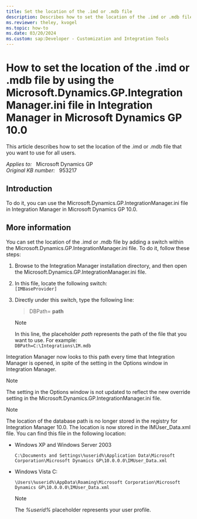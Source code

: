 ```yaml
---
title: Set the location of the .imd or .mdb file
description: Describes how to set the location of the .imd or .mdb file without opening Integration Manager.
ms.reviewer: theley, kvogel
ms.topic: how-to
ms.date: 03/20/2024
ms.custom: sap:Developer - Customization and Integration Tools
---
```

# How to set the location of the .imd or .mdb file by using the Microsoft.Dynamics.GP.IntegrationManager.ini file in Integration Manager in Microsoft Dynamics GP 10.0

This article describes how to set the location of the .imd or .mdb file that you want to use for all users.

_Applies to:_ &nbsp; Microsoft Dynamics GP  
_Original KB number:_ &nbsp; 953217

## Introduction

To do it, you can use the Microsoft.Dynamics.GP.IntegrationManager.ini file in Integration Manager in Microsoft Dynamics GP 10.0.

## More information

You can set the location of the .imd or .mdb file by adding a switch within the Microsoft.Dynamics.GP.IntegrationManager.ini file. To do it, follow these steps:

1. Browse to the Integration Manager installation directory, and then open the Microsoft.Dynamics.GP.IntegrationManager.ini file.
2. In this file, locate the following switch:  
    `[IMBaseProvider]`

3. Directly under this switch, type the following line:

    > DBPath= **path**

    > [!NOTE]
    > In this line, the placeholder *path* represents the path of the file that you want to use. For example:  
    > `DBPath=C:\Integrations\IM.mdb`

Integration Manager now looks to this path every time that Integration Manager is opened, in spite of the setting in the Options window in Integration Manager.

> [!NOTE]
> The setting in the Options window is not updated to reflect the new override setting in the Microsoft.Dynamics.GP.IntegrationManager.ini file.

> [!NOTE]
> The location of the database path is no longer stored in the registry for Integration Manager 10.0. The location is now stored in the IMUser_Data.xml file. You can find this file in the following location:

- Windows XP and Windows Server 2003

    `C:\Documents and Settings\%userid%\Application Data\Microsoft Corporation\Microsoft Dynamics GP\10.0.0.0\IMUser_Data.xml`

- Windows Vista C:

    `\Users\%userid%\AppData\Roaming\Microsoft Corporation\Microsoft Dynamics GP\10.0.0.0\IMUser_Data.xml`

    > [!NOTE]
    > The *%userid%* placeholder represents your user profile.
